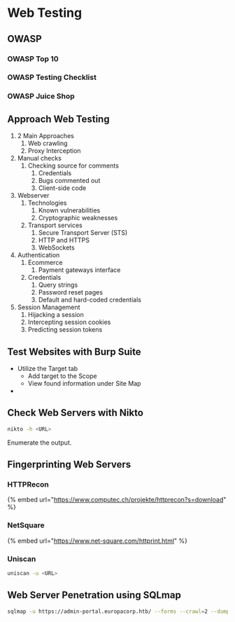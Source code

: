 # Web Testing

## OWASP

### OWASP Top 10

### OWASP Testing Checklist

### OWASP Juice Shop

## Approach Web Testing

1. 2 Main Approaches
   1. Web crawling
   2. Proxy Interception
2. Manual checks
   1. Checking source for comments
      1. Credentials
      2. Bugs commented out
      3. Client-side code
3. Webserver
   1. Technologies
      1. Known vulnerabilities
      2. Cryptographic weaknesses
   2. Transport services
      1. Secure Transport Server (STS)
      2. HTTP and HTTPS
      3. WebSockets
4. Authentication
   1. Ecommerce
      1. Payment gateways interface
   2. Credentials
      1. Query strings
      2. Password reset pages
      3. Default and hard-coded credentials
5. Session Management
   1. Hijacking a session
   2. Intercepting session cookies
   3. Predicting session tokens

## Test Websites with Burp Suite

* Utilize the Target tab
  * Add target to the Scope
  * View found information under Site Map
*

## Check Web Servers with Nikto

```bash
nikto -h <URL>
```

Enumerate the output.

## Fingerprinting Web Servers

### HTTPRecon

{% embed url="https://www.computec.ch/projekte/httprecon?s=download" %}

### NetSquare

{% embed url="https://www.net-square.com/httprint.html" %}

### Uniscan

```bash
uniscan -u <URL>
```

## Web Server Penetration using SQLmap

```bash
sqlmap -u https://admin-portal.europacorp.htb/ --forms --crawl=2 --dump
```
